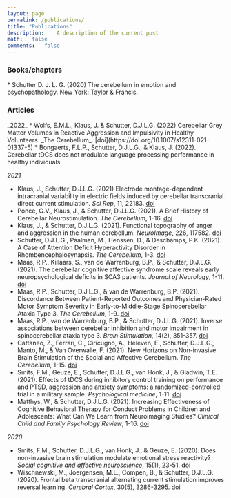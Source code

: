 ```yaml
---
layout: page
permalink: /publications/
title: "Publications"
description:	A description of the current post
math:	false
comments:	false
---
```

<h3> Books/chapters </h3>
* Schutter D. J. L. G. (2020) The cerebellum in emotion and psychopathology. New York: Taylor & Francis.

<h3> Articles </h3>
_2022_
* Wolfs, E.M.L., Klaus, J. & Schutter, D.J.L.G. (2022) Cerebellar Grey Matter Volumes in Reactive Aggression and Impulsivity in Healthy Volunteers. _The Cerebellum_. [doi](https://doi.org/10.1007/s12311-021-01337-5)
* Bongaerts, F.L.P., Schutter, D.J.L.G., & Klaus, J. (2022). Cerebellar tDCS does not modulate language processing performance in healthy individuals.


_2021_
* Klaus, J., Schutter, D.J.L.G. (2021) Electrode montage-dependent intracranial variability in electric fields induced by cerebellar transcranial direct current stimulation. _Sci Rep_, 11, 22183. [doi](https://doi.org/10.1038/s41598-021-01755-9)
* Ponce, G.V., Klaus, J., & Schutter, D.J.L.G. (2021). A Brief History of Cerebellar Neurostimulation. _The Cerebellum_, 1-16. [doi](https://doi.org/10.1007/s12311-021-01310-2)
* Klaus, J., & Schutter, D.J.L.G. (2021). Functional topography of anger and aggression in the human cerebellum. _NeuroImage_, 226, 117582. [doi](https://doi.org/10.1016/j.neuroimage.2020.117582)
* Schutter, D.J.L.G., Paalman, M., Henssen, D., & Deschamps, P.K. (2021). A Case of Attention Deficit Hyperactivity Disorder in Rhombencephalosynapsis. _The Cerebellum_, 1-3. [doi](https://doi.org/10.1007/s12311-021-01234-x)
* Maas, R.P., Killaars, S., van de Warrenburg, B.P., & Schutter, D.J.L.G. (2021). The cerebellar cognitive affective syndrome scale reveals early neuropsychological deficits in SCA3 patients. _Journal of Neurology_, 1-11.
[doi](https://doi.org/10.1007/s00415-021-10516-7)
* Maas, R.P., Schutter, D.J.L.G., & van de Warrenburg, B.P. (2021). Discordance Between Patient-Reported Outcomes and Physician-Rated Motor Symptom Severity in Early-to-Middle-Stage Spinocerebellar Ataxia Type 3. _The Cerebellum_, 1-9. [doi](https://doi.org/10.1007/s12311-021-01252-9)
* Maas, R.P., van de Warrenburg, B.P., & Schutter, D.J.L.G. (2021). Inverse associations between cerebellar inhibition and motor impairment in spinocerebellar ataxia type 3. _Brain Stimulation_, 14(2), 351-357. [doi](https://doi.org/10.1016/j.brs.2021.01.020)
* Cattaneo, Z., Ferrari, C., Ciricugno, A., Heleven, E., Schutter, D.J.L.G., Manto, M., & Van Overwalle, F. (2021). New Horizons on Non-invasive Brain Stimulation of the Social and Affective Cerebellum. _The Cerebellum_, 1-15. [doi](https://doi.org/10.1007/s12311-021-01300-4)
* Smits, F.M., Geuze, E., Schutter, D.J.L.G., van Honk, J., & Gladwin, T.E. (2021). Effects of tDCS during inhibitory control training on performance and PTSD, aggression and anxiety symptoms: a randomized-controlled trial in a military sample. _Psychological medicine_, 1-11. [doi](https://doi.org/10.1017/S0033291721000817)
* Matthys, W., & Schutter, D.J.L.G. (2021). Increasing Effectiveness of Cognitive Behavioral Therapy for Conduct Problems in Children and Adolescents: What Can We Learn from Neuroimaging Studies? _Clinical Child and Family Psychology Review_, 1-16. [doi](https://doi.org/10.1007/s10567-021-00346-4)


_2020_
* Smits, F.M., Schutter, D.J.L.G., van Honk, J., & Geuze, E. (2020). Does non-invasive brain stimulation modulate emotional stress reactivity? _Social cognitive and affective neuroscience_, 15(1), 23-51. [doi](https://doi.org/10.1093/scan/nsaa011)
* Wischnewski, M., Joergensen, M.L., Compen, B., & Schutter, D.J.L.G. (2020). Frontal beta transcranial alternating current stimulation improves reversal learning. _Cerebral Cortex_, 30(5), 3286-3295. [doi](https://doi.org/10.1093/cercor/bhz309)
